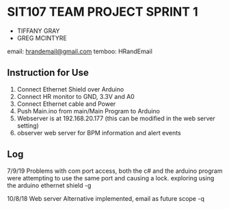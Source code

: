 <h1>SIT107 TEAM PROJECT SPRINT 1</h1>

* TIFFANY GRAY
* GREG MCINTYRE

email: hrandemail@gmail.com
temboo: HRandEmail

<h2>Instruction for Use</h2>

1. Connect Ethernet Shield over Arduino
2. Connect HR monitor to GND, 3.3V and A0
3. Connect Ethernet cable and Power
4. Push Main.ino from main/Main Program to Arduino
5. Webserver is at 192.168.20.177 (this can be modified in the web server setting)
6. observer web server for BPM information and alert events


<h2>Log</h2>

7/9/19 
Problems with com port access, both the c# and the arduino program were attempting to use the same port and causing a lock. exploring using the arduino ethernet shield -g

10/8/18
Web server Alternative implemented, email as future scope -q
